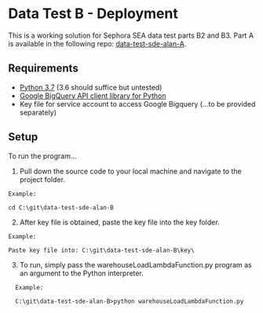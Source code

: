 # Data Test B - Deployment

This is a working solution for Sephora SEA data test parts B2 and B3. Part A is available in the following repo: [data-test-sde-alan-A](https://github.com/emailayuen/data-test-sde-alan-A).

## Requirements

* [Python 3.7](https://www.python.org/downloads/) (3.6 should suffice but untested)
* [Google BigQuery API client library for Python](https://cloud.google.com/bigquery/docs/reference/libraries)
* Key file for service account to access Google Bigquery (...to be provided separately)

## Setup

To run the program...

  1. Pull down the source code to your local machine and navigate to the project folder.
  
  ```
  Example:
  
  cd C:\git\data-test-sde-alan-B
  
  ```
  
  2. After key file is obtained, paste the key file into the key folder.
  
  ```
  Example:
  
  Paste key file into: C:\git\data-test-sde-alan-B\key\
  
  ```
  
  3. To run, simply pass the warehouseLoadLambdaFunction.py program as an argument to the Python interpreter.

```
  Example:
  
  C:\git\data-test-sde-alan-B>python warehouseLoadLambdaFunction.py
  
